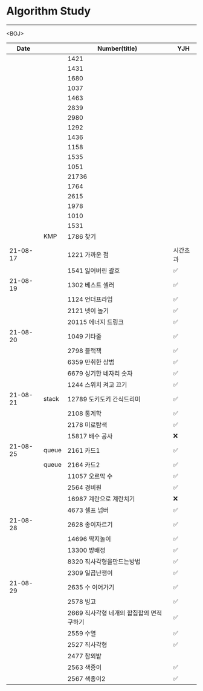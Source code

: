 # Algorithm Study

---



\<BOJ\>

| Date     |       | Number(title)                             | YJH      |
| -------- | ----- | ----------------------------------------- | -------- |
|          |       | 1421                                      |          |
|          |       | 1431                                      |          |
|          |       | 1680                                      |          |
|          |       | 1037                                      |          |
|          |       | 1463                                      |          |
|          |       | 2839                                      |          |
|          |       | 2980                                      |          |
|          |       | 1292                                      |          |
|          |       | 1436                                      |          |
|          |       | 1158                                      |          |
|          |       | 1535                                      |          |
|          |       | 1051                                      |          |
|          |       | 21736                                     |          |
|          |       | 1764                                      |          |
|          |       | 2615                                      |          |
|          |       | 1978                                      |          |
|          |       | 1010                                      |          |
|          |       | 1531                                      |          |
|          | KMP   | 1786 찾기                                 |          |
|          |       |                                           |          |
| 21-08-17 |       | 1221 가까운 점                            | 시간초과 |
|          |       | 1541 잃어버린 괄호                        | ✅        |
| 21-08-19 |       | 1302 베스트 셀러                          | ✅        |
|          |       | 1124 언더프라임                           | ✅        |
|          |       | 2121 넷이 놀기                            | ✅        |
|          |       | 20115 에너지 드링크                       | ✅        |
| 21-08-20 |       | 1049 기타줄                               | ✅        |
|          |       | 2798 블랙잭                               | ✅        |
|          |       | 6359 만취한 상범                          | ✅        |
|          |       | 6679 싱기한 네자리 숫자                   | ✅        |
|          |       | 1244 스위치 켜고 끄기                     | ✅        |
| 21-08-21 | stack | 12789 도키도키 간식드리미                 | ✅        |
|          |       | 2108 통계학                               | ✅        |
|          |       | 2178 미로탐색                             | ✅        |
|          |       | 15817 배수 공사                           | ❌        |
| 21-08-25 | queue | 2161 카드1                                | ✅        |
|          | queue | 2164 카드2                                | ✅        |
|          |       | 11057 오르막 수                           | ✅        |
|          |       | 2564 경비원                               | ✅        |
|          |       | 16987 계란으로 계란치기                   | ❌        |
|          |       | 4673 셀프 넘버                            | ✅        |
| 21-08-28 |       | 2628 종이자르기                           | ✅        |
|          |       | 14696 딱지놀이                            | ✅        |
|          |       | 13300 방배정                              | ✅        |
|          |       | 8320 직사각형을만드는방법                 | ✅        |
|          |       | 2309 일곱난쟁이                           | ✅        |
| 21-08-29 |       | 2635 수 이어가기                          | ✅        |
|          |       | 2578 빙고                                 | ✅        |
|          |       | 2669 직사각형 네개의 합집합의 면적 구하기 | ✅        |
|          |       | 2559 수열                                 | ✅        |
|          |       | 2527 직사각형                             | ✅        |
|          |       | 2477 참외밭                               |          |
|          |       | 2563 색종이                               | ✅        |
|          |       | 2567 색종이2                              | ✅        |
